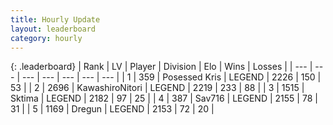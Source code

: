 ```yaml
---
title: Hourly Update
layout: leaderboard
category: hourly
---
```


{: .leaderboard}
| Rank | LV | Player | Division | Elo | Wins | Losses |
| --- | --- | --- | --- | --- | --- | --- |
| <span data-change="0">1</span> | 359 | <span title="ID: 402846">Posessed Kris</span> | LEGEND | <span data-change="0">2226</span> | <span data-change="0">150</span> | <span data-change="0">53</span> |
| <span data-change="0">2</span> | 2696 | <span title="ID: 164871">KawashiroNitori</span> | LEGEND | <span data-change="0">2219</span> | <span data-change="0">233</span> | <span data-change="0">88</span> |
| <span data-change="0">3</span> | 1515 | <span title="ID: 353063">Sktima</span> | LEGEND | <span data-change="-27">2182</span> | <span data-change="0">97</span> | <span data-change="2">25</span> |
| <span data-change="0">4</span> | 387 | <span title="ID: 556277">Sav716</span> | LEGEND | <span data-change="0">2155</span> | <span data-change="0">78</span> | <span data-change="0">31</span> |
| <span data-change="1">5</span> | 1169 | <span title="ID: 337810">Dregun</span> | LEGEND | <span data-change="16">2153</span> | <span data-change="4">72</span> | <span data-change="1">20</span> |